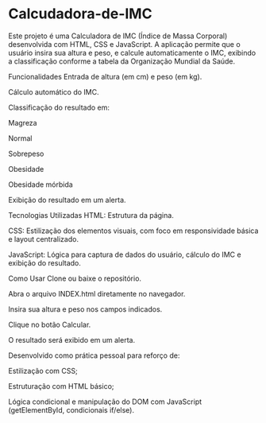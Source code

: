 # Calcudadora-de-IMC

Este projeto é uma Calculadora de IMC (Índice de Massa Corporal) desenvolvida com HTML, CSS e JavaScript. A aplicação permite que o usuário insira sua altura e peso, e calcule automaticamente o IMC, exibindo a classificação conforme a tabela da Organização Mundial da Saúde.

Funcionalidades
Entrada de altura (em cm) e peso (em kg).

Cálculo automático do IMC.

Classificação do resultado em:

Magreza

Normal

Sobrepeso

Obesidade

Obesidade mórbida

Exibição do resultado em um alerta.

Tecnologias Utilizadas
HTML: Estrutura da página.

CSS: Estilização dos elementos visuais, com foco em responsividade básica e layout centralizado.

JavaScript: Lógica para captura de dados do usuário, cálculo do IMC e exibição do resultado.

Como Usar
Clone ou baixe o repositório.

Abra o arquivo INDEX.html diretamente no navegador.

Insira sua altura e peso nos campos indicados.

Clique no botão Calcular.

O resultado será exibido em um alerta.


Desenvolvido como prática pessoal para reforço de:

Estilização com CSS;

Estruturação com HTML básico;

Lógica condicional e manipulação do DOM com JavaScript (getElementById, condicionais if/else).
